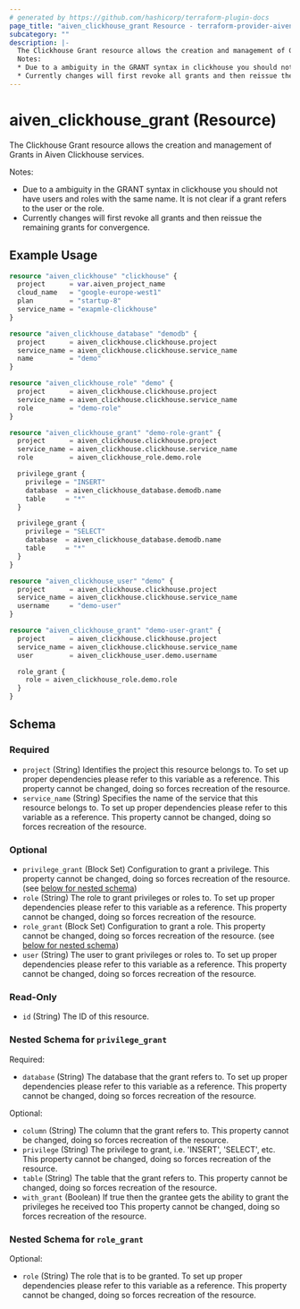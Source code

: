 ```yaml
---
# generated by https://github.com/hashicorp/terraform-plugin-docs
page_title: "aiven_clickhouse_grant Resource - terraform-provider-aiven"
subcategory: ""
description: |-
  The Clickhouse Grant resource allows the creation and management of Grants in Aiven Clickhouse services.
  Notes:
  * Due to a ambiguity in the GRANT syntax in clickhouse you should not have users and roles with the same name. It is not clear if a grant refers to the user or the role.
  * Currently changes will first revoke all grants and then reissue the remaining grants for convergence.
---
```


# aiven_clickhouse_grant (Resource)

The Clickhouse Grant resource allows the creation and management of Grants in Aiven Clickhouse services.

Notes:
* Due to a ambiguity in the GRANT syntax in clickhouse you should not have users and roles with the same name. It is not clear if a grant refers to the user or the role.
* Currently changes will first revoke all grants and then reissue the remaining grants for convergence.

## Example Usage

```terraform
resource "aiven_clickhouse" "clickhouse" {
  project      = var.aiven_project_name
  cloud_name   = "google-europe-west1"
  plan         = "startup-8"
  service_name = "exapmle-clickhouse"
}

resource "aiven_clickhouse_database" "demodb" {
  project      = aiven_clickhouse.clickhouse.project
  service_name = aiven_clickhouse.clickhouse.service_name
  name         = "demo"
}

resource "aiven_clickhouse_role" "demo" {
  project      = aiven_clickhouse.clickhouse.project
  service_name = aiven_clickhouse.clickhouse.service_name
  role         = "demo-role"
}

resource "aiven_clickhouse_grant" "demo-role-grant" {
  project      = aiven_clickhouse.clickhouse.project
  service_name = aiven_clickhouse.clickhouse.service_name
  role         = aiven_clickhouse_role.demo.role

  privilege_grant {
    privilege = "INSERT"
    database  = aiven_clickhouse_database.demodb.name
    table     = "*"
  }

  privilege_grant {
    privilege = "SELECT"
    database  = aiven_clickhouse_database.demodb.name
    table     = "*"
  }
}

resource "aiven_clickhouse_user" "demo" {
  project      = aiven_clickhouse.clickhouse.project
  service_name = aiven_clickhouse.clickhouse.service_name
  username     = "demo-user"
}

resource "aiven_clickhouse_grant" "demo-user-grant" {
  project      = aiven_clickhouse.clickhouse.project
  service_name = aiven_clickhouse.clickhouse.service_name
  user         = aiven_clickhouse_user.demo.username

  role_grant {
    role = aiven_clickhouse_role.demo.role
  }
}
```

<!-- schema generated by tfplugindocs -->
## Schema

### Required

- `project` (String) Identifies the project this resource belongs to. To set up proper dependencies please refer to this variable as a reference. This property cannot be changed, doing so forces recreation of the resource.
- `service_name` (String) Specifies the name of the service that this resource belongs to. To set up proper dependencies please refer to this variable as a reference. This property cannot be changed, doing so forces recreation of the resource.

### Optional

- `privilege_grant` (Block Set) Configuration to grant a privilege. This property cannot be changed, doing so forces recreation of the resource. (see [below for nested schema](#nestedblock--privilege_grant))
- `role` (String) The role to grant privileges or roles to. To set up proper dependencies please refer to this variable as a reference. This property cannot be changed, doing so forces recreation of the resource.
- `role_grant` (Block Set) Configuration to grant a role. This property cannot be changed, doing so forces recreation of the resource. (see [below for nested schema](#nestedblock--role_grant))
- `user` (String) The user to grant privileges or roles to. To set up proper dependencies please refer to this variable as a reference. This property cannot be changed, doing so forces recreation of the resource.

### Read-Only

- `id` (String) The ID of this resource.

<a id="nestedblock--privilege_grant"></a>
### Nested Schema for `privilege_grant`

Required:

- `database` (String) The database that the grant refers to. To set up proper dependencies please refer to this variable as a reference. This property cannot be changed, doing so forces recreation of the resource.

Optional:

- `column` (String) The column that the grant refers to. This property cannot be changed, doing so forces recreation of the resource.
- `privilege` (String) The privilege to grant, i.e. 'INSERT', 'SELECT', etc. This property cannot be changed, doing so forces recreation of the resource.
- `table` (String) The table that the grant refers to. This property cannot be changed, doing so forces recreation of the resource.
- `with_grant` (Boolean) If true then the grantee gets the ability to grant the privileges he received too This property cannot be changed, doing so forces recreation of the resource.


<a id="nestedblock--role_grant"></a>
### Nested Schema for `role_grant`

Optional:

- `role` (String) The role that is to be granted. To set up proper dependencies please refer to this variable as a reference. This property cannot be changed, doing so forces recreation of the resource.



